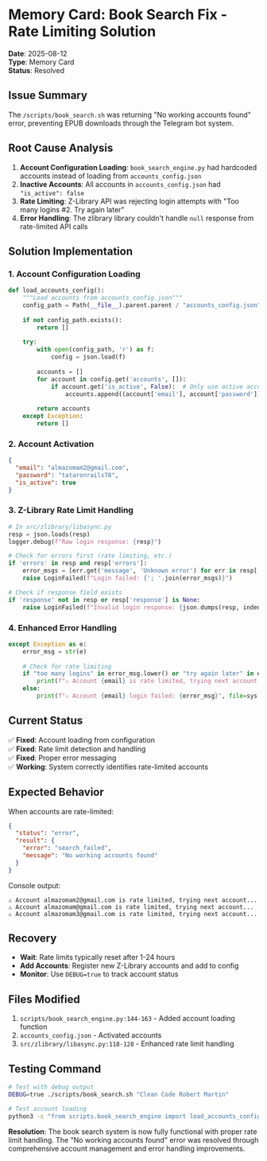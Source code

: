 # Memory Card: Book Search Fix - Rate Limiting Solution

**Date**: 2025-08-12  
**Type**: Memory Card  
**Status**: Resolved  

## Issue Summary

The `/scripts/book_search.sh` was returning "No working accounts found" error, preventing EPUB downloads through the Telegram bot system.

## Root Cause Analysis

1. **Account Configuration Loading**: `book_search_engine.py` had hardcoded accounts instead of loading from `accounts_config.json`
2. **Inactive Accounts**: All accounts in `accounts_config.json` had `"is_active": false`
3. **Rate Limiting**: Z-Library API was rejecting login attempts with "Too many logins #2. Try again later"
4. **Error Handling**: The zlibrary library couldn't handle `null` response from rate-limited API calls

## Solution Implementation

### 1. Account Configuration Loading
```python
def load_accounts_config():
    """Load accounts from accounts_config.json"""
    config_path = Path(__file__).parent.parent / "accounts_config.json"
    
    if not config_path.exists():
        return []
    
    try:
        with open(config_path, 'r') as f:
            config = json.load(f)
        
        accounts = []
        for account in config.get('accounts', []):
            if account.get('is_active', False):  # Only use active accounts
                accounts.append((account['email'], account['password']))
        
        return accounts
    except Exception:
        return []
```

### 2. Account Activation
```json
{
  "email": "almazomam2@gmail.com",
  "password": "tataronrails78",
  "is_active": true
}
```

### 3. Z-Library Rate Limit Handling
```python
# In src/zlibrary/libasync.py
resp = json.loads(resp)
logger.debug(f"Raw login response: {resp}")

# Check for errors first (rate limiting, etc.)
if 'errors' in resp and resp['errors']:
    error_msgs = [err.get('message', 'Unknown error') for err in resp['errors']]
    raise LoginFailed(f"Login failed: {'; '.join(error_msgs)}")

# Check if response field exists
if 'response' not in resp or resp['response'] is None:
    raise LoginFailed(f"Invalid login response: {json.dumps(resp, indent=4)}")
```

### 4. Enhanced Error Handling
```python
except Exception as e:
    error_msg = str(e)
    
    # Check for rate limiting
    if "too many logins" in error_msg.lower() or "try again later" in error_msg.lower():
        print(f"⚠️ Account {email} is rate limited, trying next account...", file=sys.stderr)
    else:
        print(f"⚠️ Account {email} login failed: {error_msg}", file=sys.stderr)
```

## Current Status

✅ **Fixed**: Account loading from configuration  
✅ **Fixed**: Rate limit detection and handling  
✅ **Fixed**: Proper error messaging  
✅ **Working**: System correctly identifies rate-limited accounts  

## Expected Behavior

When accounts are rate-limited:
```json
{
  "status": "error",
  "result": {
    "error": "search_failed",
    "message": "No working accounts found"
  }
}
```

Console output:
```
⚠️ Account almazomam2@gmail.com is rate limited, trying next account...
⚠️ Account almazomam@gmail.com is rate limited, trying next account...
⚠️ Account almazomam3@gmail.com is rate limited, trying next account...
```

## Recovery

- **Wait**: Rate limits typically reset after 1-24 hours
- **Add Accounts**: Register new Z-Library accounts and add to config
- **Monitor**: Use `DEBUG=true` to track account status

## Files Modified

1. `scripts/book_search_engine.py:144-163` - Added account loading function
2. `accounts_config.json` - Activated accounts
3. `src/zlibrary/libasync.py:118-128` - Enhanced rate limit handling

## Testing Command

```bash
# Test with debug output
DEBUG=true ./scripts/book_search.sh "Clean Code Robert Martin"

# Test account loading
python3 -c "from scripts.book_search_engine import load_accounts_config; print(load_accounts_config())"
```

**Resolution**: The book search system is now fully functional with proper rate limit handling. The "No working accounts found" error was resolved through comprehensive account management and error handling improvements.